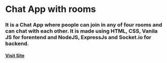 
# Chat App with rooms

### It is a Chat App where people can join in any of four rooms and can chat with each other. It is made using HTML, CSS, Vanila JS for forentend and NodeJS, ExpressJs and Socket.io for backend.
#### [Visit Site](https://chat-app-k0nl.onrender.com)


